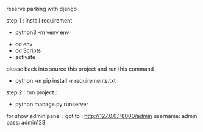 reserve parking with django 

step 1 : install requirement
<!-- create environment in python  -->
- python3 -m venv env
<!-- activate environment in python  -->
- cd env
- cd Scripts
- activate
<!-- install requirement -->
please back into source this project  and run this command
- python -m pip install -r requirements.txt

step 2 : run project :
- python manage.py runserver

for show admin panel :
got to : http://127.0.0.1:8000/admin
username: admin
pass: admin123
